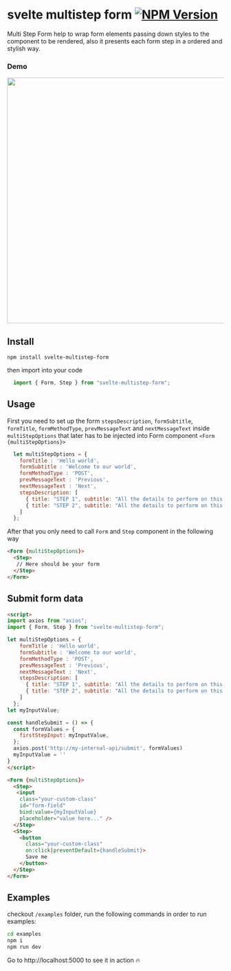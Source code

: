 # svelte multistep form [![NPM Version](https://badge.fury.io/js/svelte-multistep-form.svg?style=flat)](https://npmjs.org/package/svelte-multistep-form)


Multi Step Form help to wrap form elements passing down styles to the component to be rendered, also it presents each form step in a ordered and stylish way.

### Demo
<p align="center">
  <img width="570" src ="./screen/form-demo.gif">
</p>


## Install

```
npm install svelte-multistep-form
```

then import into your code

```javascript
  import { Form, Step } from "svelte-multistep-form";
```
## Usage

First you need to set up the form `stepsDescription`, `formSubtitle`, `formTitle`, `formMethodType`, `prevMessageText` and `nextMessageText` inside `multiStepOptions` that later has to be injected into Form component `<Form {multiStepOptions}>`

```javascript
  let multiStepOptions = {
    formTitle : 'Hello world',
    formSubtitle : 'Welcome to our world',
    formMethodType : 'POST',
    prevMessageText : 'Previous',
    nextMessageText : 'Next',
    stepsDescription: [
      { title: "STEP 1", subtitle: "All the details to perform on this step" },
      { title: "STEP 2", subtitle: "All the details to perform on this step" }
    ]
  };
```

After that you only need to call `Form` and `Step` component in the following way

```html
<Form {multiStepOptions}>
  <Step>
   // Here should be your form
  </Step>
</Form>
```

## Submit form data

```html
<script> 
import axios from "axios";
import { Form, Step } from "svelte-multistep-form";

let multiStepOptions = {
    formTitle : 'Hello world',
    formSubtitle : 'Welcome to our world',
    formMethodType : 'POST',
    prevMessageText : 'Previous',
    nextMessageText : 'Next',
    stepsDescription: [
      { title: "STEP 1", subtitle: "All the details to perform on this step" },
      { title: "STEP 2", subtitle: "All the details to perform on this step" }
    ]
  };
let myInputValue; 

const handleSubmit = () => {
  const formValues = {
    firstStepInput: myInputValue,
  };
  axios.post('http://my-internal-api/submit', formValues)
  myInputValue = ''
}
</script>

<Form {multiStepOptions}>
  <Step>
   <input
    class="your-custom-class"
    id="form-field"
    bind:value={myInputValue}
    placeholder="value here..." /> 
  </Step>
  <Step>
    <button
      class="your-custom-class"
      on:click|preventDefault={handleSubmit}>
      Save me
    </button>
  </Step>
</Form>
```

## Examples 

checkout `/examples` folder, run the following commands in order to run examples:

```bash
cd examples
npm i 
npm run dev
```

Go to http://localhost:5000 to see it in action 🔥


